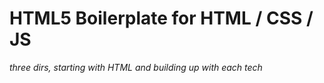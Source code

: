# HTML5 Boilerplate for HTML / CSS / JS

_three dirs, starting with HTML and building up with each tech_

